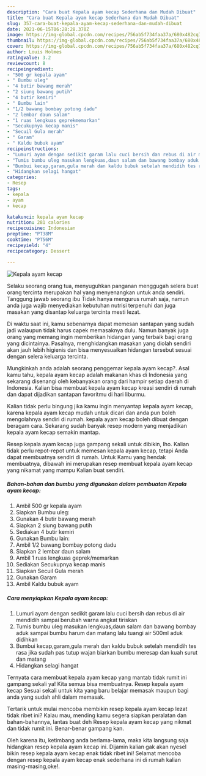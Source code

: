 ```yaml
---
description: "Cara buat Kepala ayam kecap Sederhana dan Mudah Dibuat"
title: "Cara buat Kepala ayam kecap Sederhana dan Mudah Dibuat"
slug: 357-cara-buat-kepala-ayam-kecap-sederhana-dan-mudah-dibuat
date: 2021-06-15T06:28:28.370Z
image: https://img-global.cpcdn.com/recipes/756ab5f734faa37a/680x482cq70/kepala-ayam-kecap-foto-resep-utama.jpg
thumbnail: https://img-global.cpcdn.com/recipes/756ab5f734faa37a/680x482cq70/kepala-ayam-kecap-foto-resep-utama.jpg
cover: https://img-global.cpcdn.com/recipes/756ab5f734faa37a/680x482cq70/kepala-ayam-kecap-foto-resep-utama.jpg
author: Louis Holmes
ratingvalue: 3.2
reviewcount: 8
recipeingredient:
- "500 gr kepala ayam"
- " Bumbu uleg"
- "4 butir bawang merah"
- "2 siung bawang putih"
- "4 butir kemiri"
- " Bumbu lain"
- "1/2 bawang bombay potong dadu"
- "2 lembar daun salam"
- "1 ruas lengkuas geprekmemarkan"
- "Secukupnya kecap manis"
- "Secuil Gula merah"
- " Garam"
- " Kaldu bubuk ayam"
recipeinstructions:
- "Lumuri ayam dengan sedikit garam lalu cuci bersih dan rebus di air mendidih sampai berubah warna angkat tiriskan"
- "Tumis bumbu uleg masukan lengkuas,daun salam dan bawang bombay aduk sampai bumbu harum dan matang lalu tuangi air 500ml aduk didihkan"
- "Bumbui kecap,garam,gula merah dan kaldu bubuk setelah mendidih tes rasa jika sudah pas tutup wajan biarkan bumbu meresap dan kuah surut dan matang"
- "Hidangkan selagi hangat"
categories:
- Resep
tags:
- kepala
- ayam
- kecap

katakunci: kepala ayam kecap 
nutrition: 281 calories
recipecuisine: Indonesian
preptime: "PT38M"
cooktime: "PT56M"
recipeyield: "4"
recipecategory: Dessert

---
```



![Kepala ayam kecap](https://img-global.cpcdn.com/recipes/756ab5f734faa37a/680x482cq70/kepala-ayam-kecap-foto-resep-utama.jpg)

Selaku seorang orang tua, menyuguhkan panganan menggugah selera buat orang tercinta merupakan hal yang menyenangkan untuk anda sendiri. Tanggung jawab seorang ibu Tidak hanya mengurus rumah saja, namun anda juga wajib menyediakan kebutuhan nutrisi terpenuhi dan juga masakan yang disantap keluarga tercinta mesti lezat.

Di waktu  saat ini, kamu sebenarnya dapat memesan santapan yang sudah jadi walaupun tidak harus capek memasaknya dulu. Namun banyak juga orang yang memang ingin memberikan hidangan yang terbaik bagi orang yang dicintainya. Pasalnya, menghidangkan masakan yang diolah sendiri akan jauh lebih higienis dan bisa menyesuaikan hidangan tersebut sesuai dengan selera keluarga tercinta. 



Mungkinkah anda adalah seorang penggemar kepala ayam kecap?. Asal kamu tahu, kepala ayam kecap adalah makanan khas di Indonesia yang sekarang disenangi oleh kebanyakan orang dari hampir setiap daerah di Indonesia. Kalian bisa membuat kepala ayam kecap kreasi sendiri di rumah dan dapat dijadikan santapan favoritmu di hari liburmu.

Kalian tidak perlu bingung jika kamu ingin menyantap kepala ayam kecap, karena kepala ayam kecap mudah untuk dicari dan anda pun boleh mengolahnya sendiri di rumah. kepala ayam kecap boleh dibuat dengan beragam cara. Sekarang sudah banyak resep modern yang menjadikan kepala ayam kecap semakin mantap.

Resep kepala ayam kecap juga gampang sekali untuk dibikin, lho. Kalian tidak perlu repot-repot untuk memesan kepala ayam kecap, tetapi Anda dapat membuatnya sendiri di rumah. Untuk Kamu yang hendak membuatnya, dibawah ini merupakan resep membuat kepala ayam kecap yang nikamat yang mampu Kalian buat sendiri.

<!--inarticleads1-->

##### Bahan-bahan dan bumbu yang digunakan dalam pembuatan Kepala ayam kecap:

1. Ambil 500 gr kepala ayam
1. Siapkan  Bumbu uleg:
1. Gunakan 4 butir bawang merah
1. Siapkan 2 siung bawang putih
1. Sediakan 4 butir kemiri
1. Gunakan  Bumbu lain:
1. Ambil 1/2 bawang bombay potong dadu
1. Siapkan 2 lembar daun salam
1. Ambil 1 ruas lengkuas geprek/memarkan
1. Sediakan Secukupnya kecap manis
1. Siapkan Secuil Gula merah
1. Gunakan  Garam
1. Ambil  Kaldu bubuk ayam




<!--inarticleads2-->

##### Cara menyiapkan Kepala ayam kecap:

1. Lumuri ayam dengan sedikit garam lalu cuci bersih dan rebus di air mendidih sampai berubah warna angkat tiriskan
1. Tumis bumbu uleg masukan lengkuas,daun salam dan bawang bombay aduk sampai bumbu harum dan matang lalu tuangi air 500ml aduk didihkan
1. Bumbui kecap,garam,gula merah dan kaldu bubuk setelah mendidih tes rasa jika sudah pas tutup wajan biarkan bumbu meresap dan kuah surut dan matang
1. Hidangkan selagi hangat




Ternyata cara membuat kepala ayam kecap yang mantab tidak rumit ini gampang sekali ya! Kita semua bisa membuatnya. Resep kepala ayam kecap Sesuai sekali untuk kita yang baru belajar memasak maupun bagi anda yang sudah ahli dalam memasak.

Tertarik untuk mulai mencoba membikin resep kepala ayam kecap lezat tidak ribet ini? Kalau mau, mending kamu segera siapkan peralatan dan bahan-bahannya, lantas buat deh Resep kepala ayam kecap yang nikmat dan tidak rumit ini. Benar-benar gampang kan. 

Oleh karena itu, ketimbang anda berlama-lama, maka kita langsung saja hidangkan resep kepala ayam kecap ini. Dijamin kalian gak akan nyesel bikin resep kepala ayam kecap enak tidak ribet ini! Selamat mencoba dengan resep kepala ayam kecap enak sederhana ini di rumah kalian masing-masing,oke!.

